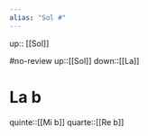 ```yaml
---
alias: "Sol #"
---
```

up:: [[Sol]]

#no-review 
up::[[Sol]]
down::[[La]]
# La b

quinte::[[Mi b]]
quarte::[[Re b]]
